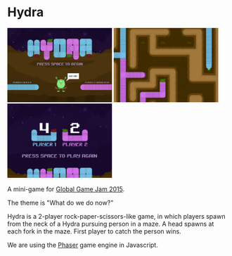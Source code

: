 # Hydra

<img src="screens/title.png" width="238px"> <img src="screens/play.png" width="238px"> <img src="screens/end.png" width="238px">

A mini-game for [Global Game Jam 2015](http://globalgamejam.org/).

The theme is "What do we do now?"

Hydra is a 2-player rock-paper-scissors-like game, in which players spawn from
the neck of a Hydra pursuing person in a maze.  A head spawns at each fork in
the maze.  First player to catch the person wins.

We are using the [Phaser](http://phaser.io) game engine in Javascript.

